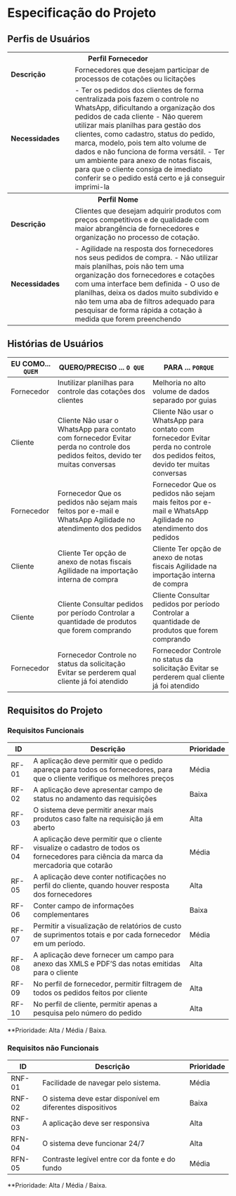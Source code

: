 # Especificação do Projeto

## Perfis de Usuários


<table>
<tbody>
<tr align=center>
<th colspan="2">Perfil Fornecedor </th>
</tr>
<tr>
<td width="150px"><b>Descrição</b></td>
<td width="600px">Fornecedores que desejam participar de processos de cotações ou licitações</td>
</tr>
<tr>
<td><b>Necessidades</b></td>
<td>-	Ter os pedidos dos clientes de forma centralizada pois fazem o controle no WhatsApp, dificultando a organização dos pedidos de cada cliente
-	Não querem utilizar mais planilhas para gestão dos clientes, como cadastro, status do pedido, marca, modelo, pois tem alto volume de dados e não funciona de forma versátil.
-	Ter um ambiente para anexo de notas fiscais, para que o cliente consiga de imediato conferir se o pedido está certo e já conseguir imprimi-la
</td>
</tr>
</tbody>
<tbody>
<tr align=center>
<th colspan="2">Perfil Nome </th>
</tr>
<tr>
<td width="150px"><b>Descrição</b></td>
<td width="600px">Clientes que desejam adquirir produtos com preços competitivos e de qualidade com maior abrangência de fornecedores e organização no processo de cotação. </td>
</tr>
<tr>
<td><b>Necessidades</b></td>
<td>-	Agilidade na resposta dos fornecedores nos seus pedidos de compra.
-	Não utilizar mais planilhas, pois não tem uma organização dos fornecedores e cotações com uma interface bem definida
-	O uso de planilhas, deixa os dados muito subdivido e não tem uma aba de filtros adequado para pesquisar de forma rápida a cotação à medida que forem preenchendo 
</td>
</tr>
</tbody>
</table>


## Histórias de Usuários




|EU COMO... `QUEM`   | QUERO/PRECISO ... `O QUE` |PARA ... `PORQUE`                 |
|--------------------|---------------------------|----------------------------------|
| Fornecedor                 | Inutilizar planilhas para controle das cotações dos clientes                       | Melhoria no alto volume de dados separado por guias                              |
| Cliente                  | Cliente 	Não usar o WhatsApp para contato com fornecedor	Evitar perda no controle dos pedidos feitos, devido ter muitas conversas                       | Cliente 	Não usar o WhatsApp para contato com fornecedor	Evitar perda no controle dos pedidos feitos, devido ter muitas conversas                              |
| Fornecedor                | Fornecedor	Que os pedidos não sejam mais feitos por e-mail e WhatsApp	Agilidade no atendimento dos pedidos                       | Fornecedor	Que os pedidos não sejam mais feitos por e-mail e WhatsApp	Agilidade no atendimento dos pedidos                              |
| Cliente                | Cliente	Ter opção de anexo de notas fiscais	Agilidade na importação interna de compra                       | Cliente	Ter opção de anexo de notas fiscais	Agilidade na importação interna de compra                              |
| Cliente                | Cliente	Consultar pedidos por período	Controlar a quantidade de produtos que forem comprando                       | Cliente	Consultar pedidos por período	Controlar a quantidade de produtos que forem comprando                              |
| Fornecedor                | Fornecedor	Controle no status da solicitação	Evitar se perderem qual cliente já foi atendido                       | Fornecedor	Controle no status da solicitação	Evitar se perderem qual cliente já foi atendido                              |


## Requisitos do Projeto



### Requisitos Funcionais


|ID    | Descrição                | Prioridade |
|-------|---------------------------------|----|
| RF-01 |  A aplicação deve permitir que o pedido apareça para todos os fornecedores, para que o cliente verifique os melhores preços | Média | 
| RF-02 |  A aplicação deve apresentar campo de status no andamento das requisições | Baixa |
| RF-03 |  O sistema deve permitir anexar mais produtos caso falte na requisição já em aberto | Alta |
| RF-04 |  A aplicação deve permitir que o cliente visualize o cadastro de todos os fornecedores para ciência da marca da mercadoria que cotarão | Média |
| RF-05 |  A aplicação deve conter notificações no perfil do cliente, quando houver resposta dos fornecedores  | Alta   |
| RF-06 |  Conter campo de informações complementares | Baixa |
| RF-07 |  Permitir a visualização de relatórios de custo de suprimentos totais e por cada fornecedor em um período. | Média |
| RF-08 |  A aplicação deve fornecer um campo para anexo das XMLS e PDF’S das notas emitidas para o cliente | Alta  |
| RF-09 |  No perfil de fornecedor, permitir filtragem de todos os pedidos feitos por cliente | Alta |
| RF-10 |  No perfil de cliente, permitir apenas a pesquisa pelo número do pedido  | Alta |

**Prioridade: Alta / Média / Baixa. 

### Requisitos não Funcionais



|ID      | Descrição               |Prioridade |
|--------|-------------------------|----|
| RNF-01 |  Facilidade de navegar pelo sistema.                    | Média   | 
| RNF-02 |  O sistema deve estar disponível em diferentes dispositivos                    | Baixa   | 
| RNF-03 |  A aplicação deve ser responsiva                    | Alta   | 
| RFN-04 |  O sistema deve funcionar 24/7                    | Alta   | 
| RFN-05 |  Contraste legível entre cor da fonte e do fundo                    | Média   | 

**Prioridade: Alta / Média / Baixa. 

 

 


